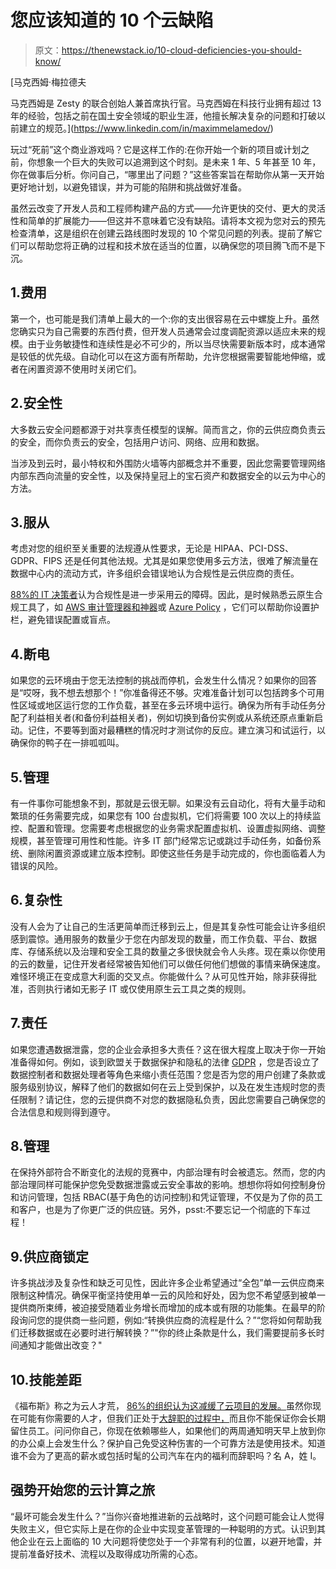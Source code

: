 # 您应该知道的 10 个云缺陷

> 原文：<https://thenewstack.io/10-cloud-deficiencies-you-should-know/>

[](https://www.linkedin.com/in/maximmelamedov/)

 [马克西姆·梅拉德夫

马克西姆是 Zesty 的联合创始人兼首席执行官。马克西姆在科技行业拥有超过 13 年的经验，包括之前在国土安全领域的职业生涯，他擅长解决复杂的问题和打破以前建立的规范。](https://www.linkedin.com/in/maximmelamedov/) [](https://www.linkedin.com/in/maximmelamedov/)

玩过“死前”这个商业游戏吗？它是这样工作的:在你开始一个新的项目或计划之前，你想象一个巨大的失败可以追溯到这个时刻。是未来 1 年、5 年甚至 10 年，你在做事后分析。你问自己，“哪里出了问题？”这些答案旨在帮助你从第一天开始更好地计划，以避免错误，并为可能的陷阱和挑战做好准备。

虽然云改变了开发人员和工程师构建产品的方式——允许更快的交付、更大的灵活性和简单的扩展能力——但这并不意味着它没有缺陷。请将本文视为您对云的预先检查清单，这是组织在创建云路线图时发现的 10 个常见问题的列表。提前了解它们可以帮助您将正确的过程和技术放在适当的位置，以确保您的项目腾飞而不是下沉。

## 1.费用

第一个，也可能是我们清单上最大的一个:你的支出很容易在云中螺旋上升。虽然您确实只为自己需要的东西付费，但开发人员通常会过度调配资源以适应未来的规模。由于业务敏捷性和连续性是必不可少的，所以当尽快需要新版本时，成本通常是较低的优先级。自动化可以在这方面有所帮助，允许您根据需要智能地伸缩，或者在闲置资源不使用时关闭它们。

## 2.安全性

大多数云安全问题都源于对共享责任模型的误解。简而言之，你的云供应商负责云的安全，而你负责云的安全，包括用户访问、网络、应用和数据。

当涉及到云时，最小特权和外围防火墙等内部概念并不重要，因此您需要管理网络内部东西向流量的安全性，以及保持皇冠上的宝石资产和数据安全的以云为中心的方法。

## 3.服从

考虑对您的组织至关重要的法规遵从性要求，无论是 HIPAA、PCI-DSS、GDPR、FIPS 还是任何其他法规。尤其是如果您使用多云方法，很难了解流量在数据中心内的流动方式，许多组织会错误地认为合规性是云供应商的责任。

[88%的 IT 决策者](https://go.logicworks.com/2019-state-of-aws-azure-cloud-compliance)认为合规性是进一步采用云的障碍。因此，是时候熟悉云原生合规工具了，如 [AWS 审计管理器和神器](https://aws.amazon.com/compliance/)或 [Azure Policy](https://azure.microsoft.com/en-us/services/azure-policy/) ，它们可以帮助你设置护栏，避免错误配置或盲点。

## 4.断电

如果您的云环境由于您无法控制的挑战而停机，会发生什么情况？如果你的回答是“哎呀，我不想去想那个！”你准备得还不够。灾难准备计划可以包括跨多个可用性区域或地区运行您的工作负载，甚至在多云环境中运行。确保为所有手动任务分配了利益相关者(和备份利益相关者)，例如切换到备份实例或从系统还原点重新启动。记住，不要等到面对最糟糕的情况时才测试你的反应。建立演习和试运行，以确保你的鸭子在一排呱呱叫。

## 5.管理

有一件事你可能想象不到，那就是云很无聊。如果没有云自动化，将有大量手动和繁琐的任务需要完成，如果您有 100 台虚拟机，它们将需要 100 次以上的持续监控、配置和管理。您需要考虑根据您的业务需求配置虚拟机、设置虚拟网络、调整规模，甚至管理可用性和性能。许多 IT 部门经常忘记或跳过手动任务，如备份系统、删除闲置资源或建立版本控制。即使这些任务是手动完成的，你也面临着人为错误的风险。

## 6.复杂性

没有人会为了让自己的生活更简单而迁移到云上，但是其复杂性可能会让许多组织感到震惊。通用服务的数量少于您在内部发现的数量，而工作负载、平台、数据库、存储系统以及治理和安全工具的数量之多很快就会令人头疼。现在乘以你使用的云的数量，记住开发者经常被告知他们可以做任何他们想做的事情来确保速度。难怪环境正在变成意大利面的交叉点。你能做什么？从可见性开始，除非获得批准，否则执行诸如无影子 IT 或仅使用原生云工具之类的规则。

## 7.责任

如果您遭遇数据泄露，您的企业会承担多大责任？这在很大程度上取决于你一开始准备得如何。例如，谈到欧盟关于数据保护和隐私的法律 [GDPR](https://www2.deloitte.com/nl/nl/pages/risk/articles/cyber-security-privacy-gdpr-update-the-impact-on-cloud-computing.html) ，您是否设立了数据控制者和数据处理者等角色来缩小责任范围？您是否为您的用户创建了条款或服务级别协议，解释了他们的数据如何在云上受到保护，以及在发生违规时您的责任限制？请记住，您的云提供商不对您的数据隐私负责，因此您需要自己确保您的合法信息和规则得到遵守。

## 8.管理

在保持外部符合不断变化的法规的竞赛中，内部治理有时会被遗忘。然而，您的内部治理同样可能保护您免受数据泄露或云安全事故的影响。想想你将如何控制身份和访问管理，包括 RBAC(基于角色的访问控制)和凭证管理，不仅是为了你的员工和客户，也是为了你更广泛的供应链。另外，psst:不要忘记一个彻底的下车过程！

## 9.供应商锁定

许多挑战涉及复杂性和缺乏可见性，因此许多企业希望通过“全包”单一云供应商来限制这种情况。确保平衡坚持使用单一云的风险和好处，因为您不希望感到被单一提供商所束缚，被迫接受随着业务增长而增加的成本或有限的功能集。在最早的阶段询问您的提供商一些问题，例如:“转换供应商的流程是什么？”“您将如何帮助我们迁移数据或在必要时进行解转换？”"你的终止条款是什么，我们需要提前多长时间通知才能做出改变？"

## 10.技能差距

《福布斯》称之为云人才荒， [86%的组织认为这减缓了云项目的发展。](https://www.forbes.com/sites/emilsayegh/2020/03/02/the-2020-cloud-talent-drought-is-even-larger-than-you-thought/?sh=1de9c03358c0)虽然你现在可能有你需要的人才，但我们正处于[大辞职的过程中，](https://hbr.org/2021/09/who-is-driving-the-great-resignation)而且你不能保证你会长期留住员工。问问你自己，你现在依赖哪些人，如果他们的两周通知明天早上放到你的办公桌上会发生什么？保护自己免受这种伤害的一个可靠方法是使用技术。知道谁不会为了更高的薪水或包括时髦的公司汽车在内的福利而辞职吗？名 A，姓 I。

## 强势开始您的云计算之旅

“最坏可能会发生什么？”当你兴奋地推进新的云战略时，这个问题可能会让人觉得失败主义，但它实际上是在你的企业中实现变革管理的一种聪明的方式。认识到其他企业在云上面临的 10 大问题将使您处于一个非常有利的位置，以避开地雷，并提前准备好技术、流程以及取得成功所需的心态。

<svg xmlns:xlink="http://www.w3.org/1999/xlink" viewBox="0 0 68 31" version="1.1"><title>Group</title> <desc>Created with Sketch.</desc></svg>